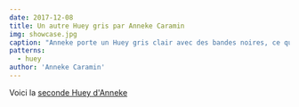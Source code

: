 ```yaml
---
date: 2017-12-08
title: Un autre Huey gris par Anneke Caramin
img: showcase.jpg
caption: "Anneke porte un Huey gris clair avec des bandes noires, ce qui n'est pas très évident sur cette jupe noire."
patterns:
  - huey
author: 'Anneke Caramin'
---
```


Voici la [seconde Huey d'Anneke](/en/showcase/anneke-huey/)
